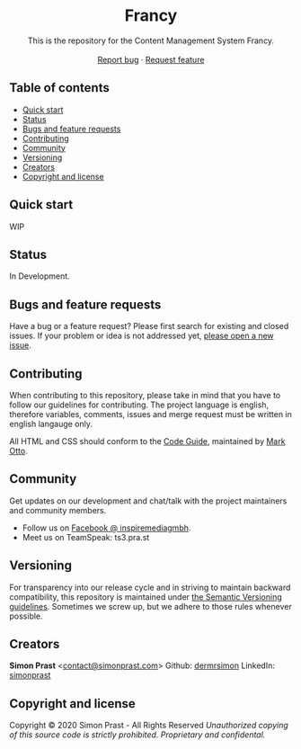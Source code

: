 <h1 align="center">Francy</h3>

<p align="center">
  This is the repository for the Content Management System Francy.
  <br>
  <br>
  <a  href="https://github.com/aichner/Django-Template/issues/new?template=bug_report.md">Report bug</a> · <a  href="https://github.com/aichner/Django-Template/issues/new?template=feature_request.md">Request feature</a>
</p>

## Table of contents

- [Quick start](#quick-start)
- [Status](#status)
- [Bugs and feature requests](#bugs-and-feature-requests)
- [Contributing](#contributing)
- [Community](#community)
- [Versioning](#versioning)
- [Creators](#creators)
- [Copyright and license](#copyright-and-license)

## [](#quick-start)Quick start

WIP

## [](#status)Status

In Development.

## [](#bug-and-feature-requests)Bugs and feature requests

Have a bug or a feature request? Please first search for existing and closed issues. If your problem or idea is not addressed yet, [please open a new issue](https://github.com/aichner/Django-Template/issues/new/choose).

## [](#contributing)Contributing

When contributing to this repository, please take in mind that you have to follow our guidelines for contributing. The project language is english, therefore variables, comments, issues and merge request must be written in english langauge only.

All HTML and CSS should conform to the [Code Guide](https://github.com/mdo/code-guide), maintained by [Mark Otto](https://github.com/mdo).

## [](#community)Community

Get updates on our development and chat/talk with the project maintainers and community members.

- Follow us on [Facebook @ inspiremediagmbh](https://www.facebook.com/inspiremediagmbh).
- Meet us on TeamSpeak: ts3.pra.st

## [](#versioning)Versioning

For transparency into our release cycle and in striving to maintain backward compatibility, this repository is maintained under [the Semantic Versioning guidelines](https://semver.org/). Sometimes we screw up, but we adhere to those rules whenever possible.

## [](#creators)Creators

**Simon Prast** <<contact@simonprast.com>>
Github: [dermrsimon](https://github.com/dermrsimon)
LinkedIn: [simonprast](https://www.linkedin.com/in/simonprast/)

## [](#copyright-and-license)Copyright and license

Copyright © 2020 Simon Prast - All Rights Reserved
_Unauthorized copying of this source code is strictly prohibited.
Proprietary and confidental._
